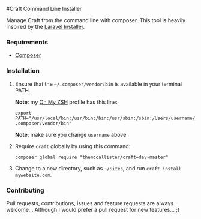 #Craft Command Line Installer

Manage Craft from the command line with composer. This tool is heavily inspired by the [Laravel Installer](http://laravel.com/docs/4.2/installation#install-laravel).

### Requirements

- [Composer](https://getcomposer.org)

### Installation

1. Ensure that the `~/.composer/vendor/bin` is available in your terminal PATH.

	**Note**: my [Oh My ZSH](http://ohmyz.sh) profile has this line:

	`export PATH="/usr/local/bin:/usr/bin:/bin:/usr/sbin:/sbin:/Users/username/.composer/vendor/bin"`

	**Note**: make sure you change `username` above

2. Require `craft` globally by using this command:

	`composer global require "themccallister/craft=dev-master"`

3. Change to a new directory, such as `~/Sites`, and run `craft install mywebsite.com`.

### Contributing

Pull requests, contributions, issues and feature requests are always welcome... Although I would prefer a pull request for new features... ;)
